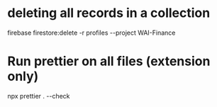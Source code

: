 # deleting all records in a collection
firebase firestore:delete -r profiles --project WAI-Finance

# Run prettier on all files (extension only)
npx prettier . --check
